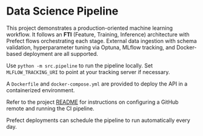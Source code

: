 # Data Science Pipeline

This project demonstrates a production-oriented machine learning workflow. It
follows an **FTI** (Feature, Training, Inference) architecture with Prefect
flows orchestrating each stage. External data ingestion with schema validation,
hyperparameter tuning via Optuna, MLflow tracking, and Docker-based deployment
are all supported.

Use `python -m src.pipeline` to run the pipeline locally. Set
`MLFLOW_TRACKING_URI` to point at your tracking server if necessary.

A `Dockerfile` and `docker-compose.yml` are provided to deploy the API in a
containerized environment.

Refer to the project [README](../README.md) for instructions on configuring a
GitHub remote and running the CI pipeline.

Prefect deployments can schedule the pipeline to run automatically every day.
